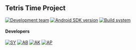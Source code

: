 ## Tetris Time Project
[![Development team](https://img.shields.io/badge/Developed%20by-CuteCode-%234287f7)](https://github.com/CuteCode-tehnostrelka52-ru)
[![Android SDK version](https://img.shields.io/badge/Android%20SDK-v29-%236DB33F)]()
[![Build system](https://img.shields.io/badge/Building%20System-Gradle-%2313a7cd)](https://gradle.org)
#### Developers
[![SY](https://img.shields.io/badge/Sergei%20Yurov%20-%23b50707)](https://github.com/Serjik-Developer)
[![AB](https://img.shields.io/badge/Andrey%20Belyakov%20-%23b50707)](https://github.com/insidethehearts)
[![AK](https://img.shields.io/badge/Aleksandr%20Komarov%20-%23b50707)](https://github.com/KESHAIT)
[![AP](https://img.shields.io/badge/Artem%20Potapov%20-%23b50707)](https://github.com/Artem-tes)
